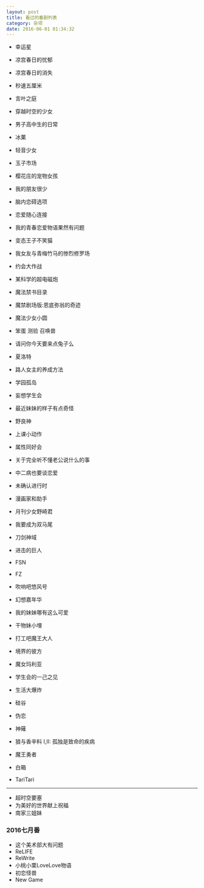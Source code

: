 ```yaml
---
layout: post
title: 看过的番剧列表
category: 杂项
date: 2016-06-01 01:34:32
---
```


* 幸运星
* 凉宫春日的忧郁
* 凉宫春日的消失
* 秒速五厘米
* 言叶之庭
* 穿越时空的少女
* 男子高中生的日常
* 冰菓
* 轻音少女
* 玉子市场
* 樱花庄的宠物女孩
* 我的朋友很少
* 脑内恋碍选项
* 恋爱随心连接
* 我的青春恋爱物语果然有问题
* 变态王子不笑猫
* 我女友与青梅竹马的惨烈修罗场
* 约会大作战
* 某科学的超电磁炮
* 魔法禁书目录
* 魔禁剧场版:恩底弥翁的奇迹
* 魔法少女小圆
* 笨蛋 测验 召唤兽
* 请问你今天要来点兔子么
* 夏洛特
* 路人女主的养成方法
* 学园孤岛
* 妄想学生会
* 最近妹妹的样子有点奇怪
* 野良神
* 上课小动作
* 属性同好会
* 关于完全听不懂老公说什么的事
* 中二病也要谈恋爱
* 未确认进行时
* 漫画家和助手
* 月刊少女野崎君
* 我要成为双马尾
* 刀剑神域
* 进击的巨人
* FSN
* FZ
* 吹响吧悠风号
* 幻想嘉年华
* 我的妹妹哪有这么可爱
* 干物妹小埋
* 打工吧魔王大人
* 境界的彼方
* 魔女玛利亚
* 学生会的一己之见


* 生活大爆炸
* 硅谷

* 伪恋
* 神薙
* 狼与香辛料 I,II: 孤独是致命的疾病
* 魔王勇者
* 白箱
* TariTari

****
* 超时空要塞
* 为美好的世界献上祝福
* 南家三姐妹


### 2016七月番
* 这个美术部大有问题
* ReLIFE
* ReWrite
* 小桃小栗LoveLove物语
* 初恋怪兽
* New Game
